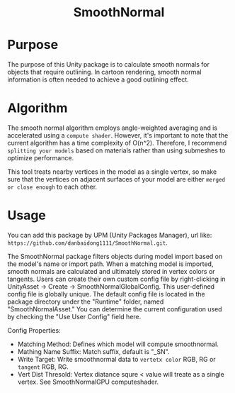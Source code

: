 <div align="center">

# SmoothNormal

</div>

# Purpose

The purpose of this Unity package is to calculate smooth normals for objects that require outlining. In cartoon rendering, smooth normal information is often needed to achieve a good outlining effect.

# Algorithm

The smooth normal algorithm employs angle-weighted averaging and is accelerated using a `compute shader`. However, it's important to note that the current algorithm has a time complexity of O(n^2). Therefore, I recommend `splitting your models` based on materials rather than using submeshes to optimize performance.

This tool treats nearby vertices in the model as a single vertex, so make sure that the vertices on adjacent surfaces of your model are either `merged or close enough` to each other.

# Usage

You can add this package by UPM (Unity Packages Manager), url like: `https://github.com/danbaidong1111/SmoothNormal.git`.

The SmoothNormal package filters objects during model import based on the model's name or import path. When a matching model is imported, smooth normals are calculated and ultimately stored in vertex colors or tangents. Users can create their own custom config file by right-clicking in UnityAsset -> Create -> SmoothNormalGlobalConfig. This user-defined config file is globally unique. The default config file is located in the package directory under the "Runtime" folder, named "SmoothNormalAsset." You can determine the current configuration used by checking the "Use User Config" field here.

Config Properties:

* Matching Method: Defines which model will compute smoothnormal.
* Mathing Name Suffix: Match suffix, default is "_SN".
* Write Target: Write smoothnormal data to `vertetx color` RGB, RG or `tangent` RGB, RG.
* Vert Dist Thresold: Vertex diatance squre < value will treate as a single vertex. See SmoothNormalGPU computeshader.

